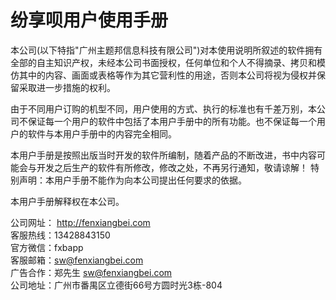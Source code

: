 # 纷享呗用户使用手册


本公司(以下特指"广州主题邦信息科技有限公司")对本使用说明所叙述的软件拥有全部的自主知识产权，未经本公司书面授权，任何单位和个人不得摘录、拷贝和模仿其中的内容、画面或表格等作为其它营利性的用途，否则本公司将视为侵权并保留采取进一步措施的权利。  

由于不同用户订购的机型不同，用户使用的方式、执行的标准也有千差万别，本公司不保证每一个用户的软件中包括了本用户手册中的所有功能。也不保证每一个用户的软件与本用户手册中的内容完全相同。  

本用户手册是按照出版当时开发的软件所编制，随着产品的不断改进，书中内容可能会与开发之后生产的软件有所修改，修改之处，不再另行通知，敬请谅解！  特别声明：本用户手册不能作为向本公司提出任何要求的依据。

本用户手册解释权在本公司。

公司网址： http://fenxiangbei.com  
客服热线：13428843150  
官方微信：fxbapp  
客服邮箱：sw@fenxiangbei.com  
广告合作：郑先生 sw@fenxiangbei.com  
公司地址：广州市番禺区立德街66号方圆时光3栋-804   
